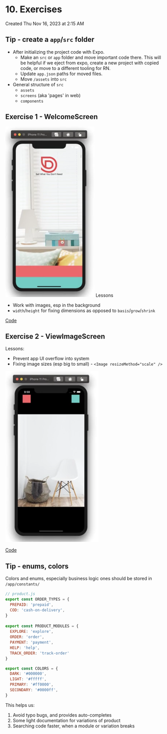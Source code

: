 # 10. Exercises
Created Thu Nov 16, 2023 at 2:15 AM

## Tip - create a `app`/`src` folder
- After initializing the project code with Expo.
	- Make an `src` or `app` folder and move important code there. This will be helpful if we eject from expo, create a new project with copied code, or move to a different tooling for RN. 
	- Update `app.json` paths for moved files.
	- Move `/assets` into `src`
- General structure of `src`
	- `assets`
	- `screens` (aka 'pages' in web)
	- `components`

## Exercise 1 - WelcomeScreen
![](../../../../../assets/Pasted-image-20231118232608.png)
Lessons
- Work with images, esp in the background
- `width`/`height` for fixing dimensions as opposed to `basis`/`grow`/`shrink`

[Code](https://github.com/exemplar-codes/DoneWithIt/commit/3219f8765c06e53c7a6964487a74b236205373a5)

## Exercise 2 - ViewImageScreen
Lessons:
- Prevent app UI overflow into system
- Fixing image sizes (esp big to small) - `<Image resizeMethod="scale" />`

![](../../../../../assets/Pasted-image-20231118232621.png)

[Code](https://github.com/exemplar-codes/DoneWithIt/commit/08bfa59cc029fcd1fb2d7f5acc0de739e0bd654d)

## Tip - enums, colors
Colors and enums, especially business logic ones should be stored in `/app/constants/`
```jsx
// product.js
export const ORDER_TYPES = {
  PREPAID: 'prepaid',
  COD: 'cash-on-delivery',
}

export const PRODUCT_MODULES = {
  EXPLORE: 'explore',
  ORDER: 'order',
  PAYMENT: 'payment',
  HELP: 'help',
  TRACK_ORDER: 'track-order'
}
```

```jsx
export const COLORS = {
  DARK: '#000000',
  LIGHT: '#fffff',
  PRIMARY: '#ff0000',
  SECONDARY: '#0000ff',
}
```

This helps us:
1. Avoid typo bugs, and provides auto-completes
2. Some light documentation for variations of product
3. Searching code faster, when a module or variation breaks